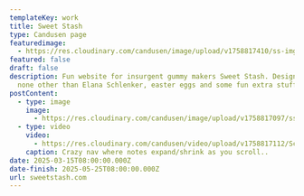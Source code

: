```yaml
---
templateKey: work
title: Sweet Stash
type: Candusen page
featuredimage:
  - https://res.cloudinary.com/candusen/image/upload/v1758817410/ss-img1_yqnlb8.jpg
featured: false
draft: false
description: Fun website for insurgent gummy makers Sweet Stash. Designed by
  none other than Elana Schlenker, easter eggs and some fun extra stuff by me.
postContent:
  - type: image
    image:
      - https://res.cloudinary.com/candusen/image/upload/v1758817097/ss-img2_qglpws.jpg
  - type: video
    video:
      - https://res.cloudinary.com/candusen/video/upload/v1758817112/Screen_Recording_2025-09-25_at_12.02.15_PM-converted_ltyvv2.mp4
    caption: Crazy nav where notes expand/shrink as you scroll..
date: 2025-03-15T08:00:00.000Z
date-finish: 2025-05-25T08:00:00.000Z
url: sweetstash.com
---
```

